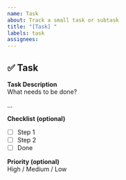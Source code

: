 ```yaml
---
name: Task
about: Track a small task or subtask
title: "[Task] "
labels: task
assignees:
---
```


## ✅ Task

**Task Description**  
What needs to be done?

...

**Checklist (optional)**  
- [ ] Step 1  
- [ ] Step 2  
- [ ] Done

**Priority (optional)**  
High / Medium / Low
